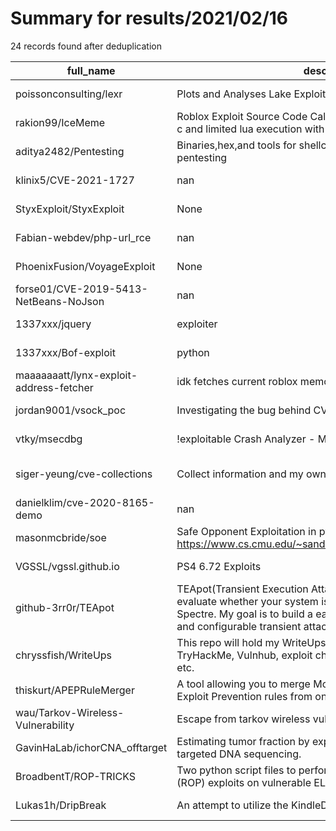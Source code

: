 
# Summary for results/2021/02/16
    
24 records found after deduplication

| full_name | description | html_url | matched_list | matched_count | pushed_at | size | stargazers_count | language | forks_count |
|-----------------------------------------|----------------------------------------------------------------------------------------------------------------------------------------------------------------------------------------------------------------------------------|------------------------------------------------------------|----------------------------------|-----------------|---------------------------|--------|--------------------|------------|---------------|
| poissonconsulting/lexr | Plots and Analyses Lake Exploitation Acoustic Detection Data | https://github.com/poissonconsulting/lexr | ['exploit'] | 1 | 2021-02-16 20:36:39+00:00 | 3427 | 1 | R | 0 |
| rakion99/IceMeme | Roblox Exploit Source Code Called IceMeme with some cmds, lua c and limited lua execution with simple ui in c# | https://github.com/rakion99/IceMeme | ['exploit'] | 1 | 2021-02-16 19:52:38+00:00 | 2160 | 46 | C | 53 |
| aditya2482/Pentesting | Binaries,hex,and tools for shellcoding and assembly level pentesting | https://github.com/aditya2482/Pentesting | ['shellcode'] | 1 | 2021-02-16 17:16:47+00:00 | 0 | 0 | nan | 0 |
| klinix5/CVE-2021-1727 | nan | https://github.com/klinix5/CVE-2021-1727 | ['cve-2'] | 1 | 2021-02-16 16:59:09+00:00 | 1719 | 22 | C++ | 15 |
| StyxExploit/StyxExploit | None | https://github.com/StyxExploit/StyxExploit | ['exploit'] | 1 | 2021-02-16 13:24:13+00:00 | 0 | 0 | | 0 |
| Fabian-webdev/php-url_rce | nan | https://github.com/Fabian-webdev/php-url_rce | ['rce'] | 1 | 2021-02-16 12:39:30+00:00 | 0 | 0 | nan | 0 |
| PhoenixFusion/VoyageExploit | None | https://github.com/PhoenixFusion/VoyageExploit | ['exploit'] | 1 | 2021-02-16 08:03:32+00:00 | 1 | 0 | | 0 |
| forse01/CVE-2019-5413-NetBeans-NoJson | nan | https://github.com/forse01/CVE-2019-5413-NetBeans-NoJson | ['cve-2'] | 1 | 2021-02-16 07:27:59+00:00 | 583 | 0 | JavaScript | 0 |
| 1337xxx/jquery | exploiter | https://github.com/1337xxx/jquery | ['exploit'] | 1 | 2021-02-16 02:49:27+00:00 | 1 | 0 | | 0 |
| 1337xxx/Bof-exploit | python | https://github.com/1337xxx/Bof-exploit | ['exploit'] | 1 | 2021-02-16 02:30:16+00:00 | 1 | 0 | | 0 |
| maaaaaaatt/lynx-exploit-address-fetcher | idk fetches current roblox memory addresses the exploit uses | https://github.com/maaaaaaatt/lynx-exploit-address-fetcher | ['exploit'] | 1 | 2021-02-16 02:16:28+00:00 | 2 | 0 | Python | 0 |
| jordan9001/vsock_poc | Investigating the bug behind CVE-2021-26708 | https://github.com/jordan9001/vsock_poc | ['cve poc'] | 1 | 2021-02-16 03:03:54+00:00 | 16 | 17 | C | 2 |
| vtky/msecdbg | !exploitable Crash Analyzer - MSEC Debugger Extensions | https://github.com/vtky/msecdbg | ['exploit'] | 1 | 2021-02-16 03:48:20+00:00 | 7569 | 1 | C++ | 0 |
| siger-yeung/cve-collections | Collect information and my own PoC of CVE vulnerabilities. | https://github.com/siger-yeung/cve-collections | ['cve poc', 'vulnerability poc'] | 2 | 2021-02-16 01:28:40+00:00 | 16 | 0 | Shell | 0 |
| danielklim/cve-2020-8165-demo | nan | https://github.com/danielklim/cve-2020-8165-demo | ['cve-2'] | 1 | 2021-02-16 20:37:27+00:00 | 34 | 1 | Ruby | 1 |
| masonmcbride/soe | Safe Opponent Exploitation in python (paper: https://www.cs.cmu.edu/~sandholm/safeExploitation.teac15.pdf) | https://github.com/masonmcbride/soe | ['exploit'] | 1 | 2021-02-16 18:24:20+00:00 | 10 | 1 | Python | 0 |
| VGSSL/vgssl.github.io | PS4 6.72 Exploits | https://github.com/VGSSL/vgssl.github.io | ['exploit'] | 1 | 2021-02-16 18:12:02+00:00 | 2439 | 0 | HTML | 0 |
| github-3rr0r/TEApot | TEApot(Transient Execution Attack pot) is a project used to evaluate whether your system is affected by Meltdown and Spectre. My goal is to build a easy-to-use(hard to implement) and configurable transient attack test suite. | https://github.com/github-3rr0r/TEApot | ['attack poc'] | 1 | 2021-02-16 11:14:56+00:00 | 191 | 3 | C | 0 |
| chryssfish/WriteUps | This repo will hold my WriteUps and solutions for Hack the Box, TryHackMe, Vulnhub, exploit challenges, pwnables, crackmes, etc. | https://github.com/chryssfish/WriteUps | ['exploit'] | 1 | 2021-02-16 16:08:03+00:00 | 1130 | 1 | | 0 |
| thiskurt/APEPRuleMerger | A tool allowing you to merge McAfee ENS Access Protection or Exploit Prevention rules from one policy into another. | https://github.com/thiskurt/APEPRuleMerger | ['exploit'] | 1 | 2021-02-16 17:17:05+00:00 | 56437 | 0 | Python | 0 |
| wau/Tarkov-Wireless-Vulnerability | Escape from tarkov wireless vulnerability PoC | https://github.com/wau/Tarkov-Wireless-Vulnerability | ['vulnerability poc'] | 1 | 2021-02-16 21:52:51+00:00 | 2754 | 11 | Python | 7 |
| GavinHaLab/ichorCNA_offtarget | Estimating tumor fraction by exploiting the off-target reads from targeted DNA sequencing. | https://github.com/GavinHaLab/ichorCNA_offtarget | ['exploit'] | 1 | 2021-02-16 23:16:20+00:00 | 140 | 1 | R | 4 |
| BroadbentT/ROP-TRICKS | Two python script files to perform Return-Oriented Programming (ROP) exploits on vulnerable ELF files. | https://github.com/BroadbentT/ROP-TRICKS | ['exploit'] | 1 | 2021-02-16 19:25:09+00:00 | 1120 | 0 | Python | 1 |
| Lukas1h/DripBreak | An attempt to utilize the KindleDrip exploit to jailbreak Kindles. | https://github.com/Lukas1h/DripBreak | ['exploit'] | 1 | 2021-02-16 02:40:29+00:00 | 1185 | 1 | | 0 |
